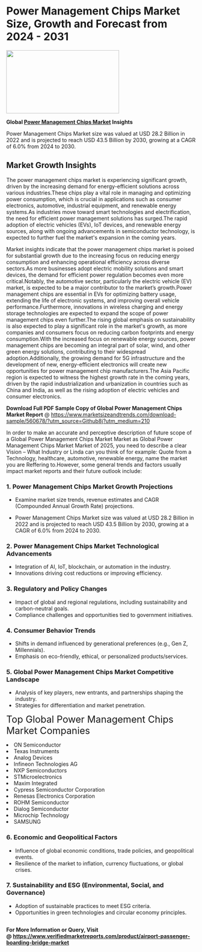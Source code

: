 <H1>Power Management Chips Market Size, Growth and Forecast from 2024 - 2031</H1><img class="aligncenter size-medium wp-image-584254" src="https://thirdeyenews.in/wp-content/uploads/2024/09/Global-Market-Research-300x168.jpeg" alt="" width="300" height="168" /><p><strong>Global&nbsp;<a href="https://www.marketsizeandtrends.com/download-sample/560678/?utm_source=Github8j?utm_medium=210">Power Management Chips Market</a> Insights</strong></p><p>Power Management Chips Market size was valued at USD 28.2 Billion in 2022 and is projected to reach USD 43.5 Billion by 2030, growing at a CAGR of 6.0% from 2024 to 2030.</p><p><h2>Market Growth Insights</h2> <p>The power management chips market is experiencing significant growth, driven by the increasing demand for energy-efficient solutions across various industries.These chips play a vital role in managing and optimizing power consumption, which is crucial in applications such as consumer electronics, automotive, industrial equipment, and renewable energy systems.As industries move toward smart technologies and electrification, the need for efficient power management solutions has surged.The rapid adoption of electric vehicles (EVs), IoT devices, and renewable energy sources, along with ongoing advancements in semiconductor technology, is expected to further fuel the market's expansion in the coming years.</p> <p>Market insights indicate that the power management chips market is poised for substantial growth due to the increasing focus on reducing energy consumption and enhancing operational efficiency across diverse sectors.As more businesses adopt electric mobility solutions and smart devices, the demand for efficient power regulation becomes even more critical.Notably, the automotive sector, particularly the electric vehicle (EV) market, is expected to be a major contributor to the market’s growth.Power management chips are essential in EVs for optimizing battery usage, extending the life of electronic systems, and improving overall vehicle performance.Furthermore, innovations in wireless charging and energy storage technologies are expected to expand the scope of power management chips even further.The rising global emphasis on sustainability is also expected to play a significant role in the market's growth, as more companies and consumers focus on reducing carbon footprints and energy consumption.With the increased focus on renewable energy sources, power management chips are becoming an integral part of solar, wind, and other green energy solutions, contributing to their widespread adoption.Additionally, the growing demand for 5G infrastructure and the development of new, energy-efficient electronics will create new opportunities for power management chip manufacturers.The Asia Pacific region is expected to witness the highest growth rate in the coming years, driven by the rapid industrialization and urbanization in countries such as China and India, as well as the rising adoption of electric vehicles and consumer electronics.<p><span class=""><strong>Download Full PDF Sample Copy of Global Power Management Chips Market Report</strong> @ <a href="https://www.marketsizeandtrends.com/download-sample/560678/?utm_source=Github8j?utm_medium=210" target="_blank">https://www.marketsizeandtrends.com/download-sample/560678/?utm_source=Github8j?utm_medium=210</a></span></p><p>In order to make an accurate and perceptive description of future scope of a Global&nbsp;Power Management Chips Market Market as Global&nbsp;Power Management Chips Market Market of 2025, you need to describe a clear Vision &ndash; What Industry or Linda can you think of for example: Quote from a Technology, healthcare, automotive, renewable energy, name the market you are Reffering to.However, some general trends and factors usually impact market reports and their future outlook include:</p><h3>1.&nbsp;<strong>Power Management Chips Market Growth Projections</strong></h3><ul><li>Examine market size trends, revenue estimates and CAGR (Compounded Annual Growth Rate) projections.</li><li><p>Power Management Chips Market size was valued at USD 28.2 Billion in 2022 and is projected to reach USD 43.5 Billion by 2030, growing at a CAGR of 6.0% from 2024 to 2030.</p></li></ul><h3>2.&nbsp;<strong>Power Management Chips Market Technological Advancements</strong></h3><ul><li>Integration of AI, IoT, blockchain, or automation in the industry.</li><li>Innovations driving cost reductions or improving efficiency.</li></ul><h3>3.&nbsp;<strong>Regulatory and Policy Changes</strong></h3><ul><li>Impact of global and regional regulations, including sustainability and carbon-neutral goals.</li><li>Compliance challenges and opportunities tied to government initiatives.</li></ul><h3>4.&nbsp;<strong>Consumer Behavior Trends</strong></h3><ul><li>Shifts in demand influenced by generational preferences (e.g., Gen Z, Millennials).</li><li>Emphasis on eco-friendly, ethical, or personalized products/services.</li></ul><h3>5.&nbsp;<strong>Global Power Management Chips Market Competitive Landscape</strong></h3><ul><li>Analysis of key players, new entrants, and partnerships shaping the industry.</li><li>Strategies for differentiation and market penetration.</li></ul><p data-pm-slice="1 1 []"><span style="color: inherit; font-family: inherit; font-size: 25px;">Top Global Power Management Chips Market Companies</span></p><div class="" data-test-id=""><p><li>ON Semiconductor</li><li> Texas Instruments</li><li> Analog Devices</li><li> Infineon Technologies AG</li><li> NXP Semiconductors</li><li> STMicroelectronics</li><li> Maxim Integrated</li><li> Cypress Semiconductor Corporation</li><li> Renesas Electronics Corporation</li><li> ROHM Semiconductor</li><li> Dialog Semiconductor</li><li> Microchip Technology</li><li> SAMSUNG</li></p></div><h3>6.&nbsp;<strong>Economic and Geopolitical Factors</strong></h3><ul><li>Influence of global economic conditions, trade policies, and geopolitical events.</li><li>Resilience of the market to inflation, currency fluctuations, or global crises.</li></ul><h3>7.&nbsp;<strong>Sustainability and ESG (Environmental, Social, and Governance)</strong></h3><ul><li>Adoption of sustainable practices to meet ESG criteria.</li><li>Opportunities in green technologies and circular economy principles.</li></ul><h2><strong style="font-size: 14px;">For More Information or Query, Visit @&nbsp;</strong><a style="background-color: #ffffff; font-size: 14px;" href="https://www.marketsizeandtrends.com/report/power-management-chips-market/" target="_blank">https://www.verifiedmarketreports.com/product/airport-passenger-boarding-bridge-market</a></h2>